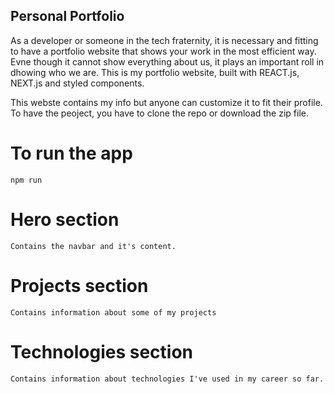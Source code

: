 
<!-- ![Portfolio Website](https://i.ibb.co/WgPMpts/image.png) -->
## Personal Portfolio

As a developer or someone in the tech fraternity, it is necessary and fitting to have a portfolio website that shows your work in the most efficient way.
Evne though it cannot show everything about us, it plays an important roll in dhowing who we are.
This is my portfolio website, built with REACT.js, NEXT.js and styled components.

This webste contains my info but anyone can customize it to fit their profile.
To have the peoject, you have to clone the repo or download the zip file.

# To run the app

    npm run 

# Hero section

    Contains the navbar and it's content.

# Projects section

    Contains information about some of my projects

# Technologies section

    Contains information about technologies I've used in my career so far.

<!--# Timeline section

    Contains information about my progress since I started.

# Acomplishments section

    Contains information about my accomplishments so far. -->
